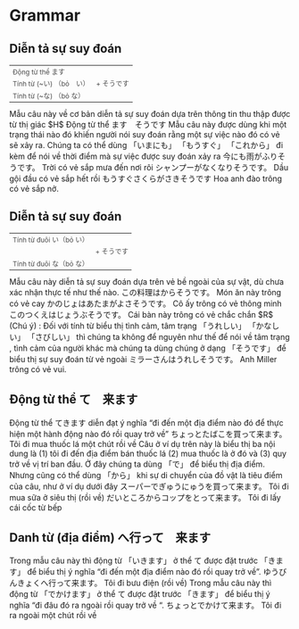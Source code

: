 # Grammar

## Diễn tả sự suy đoán

<table style="width:100%;font-size:12px;color:#4b4b4b;" align="center"><tr><td>Động từ thể ます</td> <td></td> </tr> <tr><td>Tính từ (~い) （bỏ　い）</td> <td>+ そうです</td> </tr><tr><td>Tính từ (~な) （bỏ な）</td> <td></td> </tr></table>
 Mẫu câu này về cơ bản diễn tả sự suy đoán dựa trên thông tin thu thập được từ thị giác
$H$ Động từ thể ます　そうです
 Mẫu câu này được dùng khi một trạng thái nào đó khiến người nói suy đoán rằng một sự việc nào đó có vẻ sẽ xảy ra. Chúng ta có thể dùng 「いまにも」  「もうすぐ」  「これから」 đi kèm để nói về thời điểm mà sự việc được suy đoán xảy ra
 今にも雨がふりそうです。
 Trời có vẻ sắp mưa đến nơi rôi
 シャンプーがなくなりそうです。
 Dầu gội đầu có vẻ sắp hết rồi
 もうすぐさくらがさきそうです
 Hoa anh đào trông có vẻ sắp nở.

## Diễn tả sự suy đoán

<table style="width:100%;font-size:12px;color:#4b4b4b;" align="center"> <tr> <td>Tính từ đuôi い（bỏ い）</td>  <td></td>  </tr> <tr> <td></td>  <td>+ そうです</td> </tr> <tr> <td>Tính từ đuôi な（bỏ な）</td>  <td></td>  </tr></table> 
 Mẫu câu này diễn tả sự suy đoán dựa trên vẻ bề ngoài của sự vật, dù chưa xác nhận thực tế như thế nào. 
 この料理はからそうです。
 Món ăn này trông có vẻ cay
 かのじょはあたまがよさそうです。
 Cô ấy trông có vẻ thông minh 
 このつくえはじょうぶそうです。
 Cái bàn này trông có vẻ chắc chắn
$R$ (Chú ý) : 
 Đối với tính từ biểu thị tình cảm, tâm trạng 「うれしい」  「かなしい」  「さびしい」 thì chúng ta không để nguyên như thế để nói về tâm trạng , tình cảm của người khác mà chúng ta dùng chúng ở dạng 「そうです」 để biểu thị sự suy đoán từ vẻ ngoài
 ミラーさんはうれしそうです。
 Anh Miller trông có vẻ vui. 

## Động từ thể て　来ます

 Động từ thể てきます diễn đạt ý nghĩa “đi đến một địa điểm nào đó để thực hiện một hành động nào đó rồi quay trở về”
 ちょっとたばこを買って来ます。
 Tôi đi mua thuốc lá một chút rồi về
 Câu ở ví dụ trên này là biểu thị ba nội dung là (1) tôi đi đến địa điểm bán thuốc lá (2) mua thuốc là ở đó và (3) quy trở về vị trí ban đầu. Ở đây chúng ta dùng 「で」 để biểu thị địa điểm. Nhưng cũng có thể dùng 「から」 khi sự di chuyển của đồ vật là tiêu điểm của câu, như ở ví dụ dưới đây
 スーパーでぎゅうにゅうを買って来ます。
 Tôi đi mua sữa ở siêu thị (rồi về) 
 だいところからコップをとって来ます。
 Tôi đi lấy cái cốc từ bếp

## Danh từ (địa điểm) へ行って　来ます

 Trong mẫu câu này thì động từ 「いきます」 ở thể て được đặt trước 「きます」 để biểu thị ý nghĩa “đi đến một địa điểm nào đó rồi quay trở về”. 
 ゆうびんきょくへ行って来ます。
 Tôi đi bưu điện (rồi về) 
 Trong mẫu câu này thì động từ 「でかけます」 ở thể て được đặt trước 「きます」 để biểu thị ý nghĩa “đi đâu đó ra ngoài rồi quay trở về “. 
 ちょっとでかけて来ます。
 Tôi đi ra ngoài một chút rồi về

